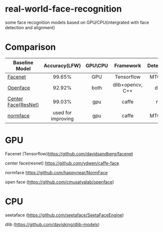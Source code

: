 # real-world-face-recognition
some face recognition models based on GPU/CPU(intergrated with face detection and alignment)

# Comparison
| Baseline Model      | Accuracy(LFW) | GPU\CPU |Framework|Detection|alignment|
| ------------------- |:-----------------:|:-----------:|:-----------------:|:-----------------:|:-----------------:|
| [Facenet](https://github.com/davidsandberg/facenet)| 99.65%| GPU| Tensorflow|MTCNN|MTCNN
| [Openface](https://github.com/cmusatyalab/openface)   | 92.92%          |both  |dlib+opencv, C++|dlib|dlib|
| [Center Face(ResNet)](https://github.com/ydwen/caffe-face) | 99.03%            | gpu         |caffe|no|no|
|[normface](https://github.com/happynear/NormFace)|used for improving| gpu|caffe|MTCNN|MTCNN|


# GPU
 Facenet (Tensorflow)https://github.com/davidsandberg/facenet
 
 center face(resnet) https://github.com/ydwen/caffe-face
 
 normface https://github.com/happynear/NormFace
 
 open face (https://github.com/cmusatyalab/openface)
 
 
 
 # CPU
 
 seetaface (https://github.com/seetaface/SeetaFaceEngine)
 
 dlib (https://github.com/davisking/dlib-models)
 
 

